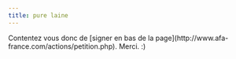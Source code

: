 ```yaml
---
title: pure laine
---
```


Contentez vous donc de [signer en bas de la page](http://www.afa-
france.com/actions/petition.php). Merci. :)

